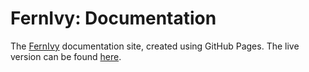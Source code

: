 # FernIvy: Documentation

The [FernIvy](https://github.com/fernivy/fernivy) documentation site, created using GitHub Pages. The live version can be found [here](https://fernivy.github.io/docs/).
